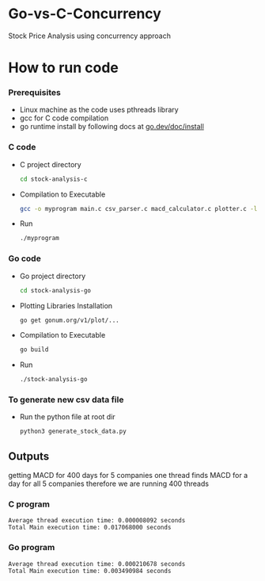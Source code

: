 # Go-vs-C-Concurrency
Stock Price Analysis using concurrency approach

# How to run code
### Prerequisites
- Linux machine as the code uses pthreads library
- gcc for C code compilation
- go runtime install by following docs at [go.dev/doc/install](https://go.dev/doc/install)

### C code
- C project directory
  
  ```bash
  cd stock-analysis-c
  ```
- Compilation to Executable

  ```bash
  gcc -o myprogram main.c csv_parser.c macd_calculator.c plotter.c -lpthread -lm
  ```
- Run 

  ```bash
  ./myprogram
  ```

### Go code
- Go project directory
  
  ```bash
  cd stock-analysis-go
  ```
- Plotting Libraries Installation

  ```bash
  go get gonum.org/v1/plot/...
  ```

- Compilation to Executable

  ```bash
  go build
  ```
- Run 

  ```bash
  ./stock-analysis-go
  ```

### To generate new csv data file
- Run the python file at root dir

  ```bash
  python3 generate_stock_data.py
  ```

## Outputs

getting MACD for 400 days for 5 companies
one thread finds MACD for a day for all 5 companies
therefore we are running 400 threads 
 
### C program

```
Average thread execution time: 0.000008092 seconds
Total Main execution time: 0.017068000 seconds
```

### Go program

```
Average thread execution time: 0.000210678 seconds
Total Main execution time: 0.003490984 seconds
```
